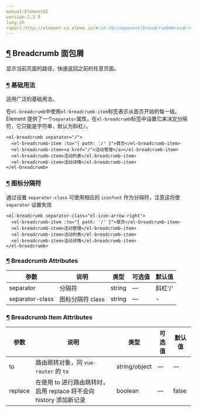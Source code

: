 ```yaml
---
manual:ElementUI
version:2.3.9
lang:zh
rawUrl:http://element-cn.eleme.io/#/zh-CN/component/breadcrumb#breadcrumb-mian-bao-xie
---
```



## [¶](%2100 "") Breadcrumb 面包屑<a name="breadcrumb-mian-bao-xie"></a>


显示当前页面的路径，快速返回之前的任意页面。


### [¶](%1938 "") 基础用法<a name="ji-chu-yong-fa"></a>


适用广泛的基础用法。



在`el-breadcrumb`中使用`el-breadcrumb-item`标签表示从首页开始的每一级。Element 提供了一个`separator`属性，在`el-breadcrumb`标签中设置它来决定分隔符，它只能是字符串，默认为斜杠`/`。



```
<el-breadcrumb separator="/">
  <el-breadcrumb-item :to="{ path: '/' }">首页</el-breadcrumb-item>
  <el-breadcrumb-item><a href="/">活动管理</a></el-breadcrumb-item>
  <el-breadcrumb-item>活动列表</el-breadcrumb-item>
  <el-breadcrumb-item>活动详情</el-breadcrumb-item>
</el-breadcrumb>

```




### [¶](%2101 "") 图标分隔符<a name="tu-biao-fen-ge-fu"></a>


通过设置 `separator-class` 可使用相应的 `iconfont` 作为分隔符，注意这将使 `separator` 设置失效



```
<el-breadcrumb separator-class="el-icon-arrow-right">
  <el-breadcrumb-item :to="{ path: '/' }">首页</el-breadcrumb-item>
  <el-breadcrumb-item>活动管理</el-breadcrumb-item>
  <el-breadcrumb-item>活动列表</el-breadcrumb-item>
  <el-breadcrumb-item>活动详情</el-breadcrumb-item>
</el-breadcrumb>

```




### [¶](%2102 "") Breadcrumb Attributes<a name="breadcrumb-attributes"></a>
参数 | 说明 | 类型 | 可选值 | 默认值 
 ---  |  ---  |  ---  |  ---  |  ---  | 
separator | 分隔符 | string | — | 斜杠&#39;/&#39; 
separator-class | 图标分隔符 class | string | — | - 


### [¶](%2103 "") Breadcrumb Item Attributes<a name="breadcrumb-item-attributes"></a>
参数 | 说明 | 类型 | 可选值 | 默认值 
 ---  |  ---  |  ---  |  ---  |  ---  | 
to | 路由跳转对象，同 `vue-router` 的 `to` | string/object | — | — 
replace | 在使用 to 进行路由跳转时，启用 replace 将不会向 history 添加新记录 | boolean | — | false 

